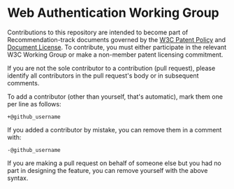 # Web Authentication Working Group

Contributions to this repository are intended to become part of Recommendation-track documents 
governed by the [W3C Patent Policy](http://www.w3.org/Consortium/Patent-Policy-20040205/) and
[Document License](http://www.w3.org/Consortium/Legal/copyright-documents). To contribute, you must 
either participate in the relevant W3C Working Group or make a non-member patent licensing
 commitment.

If you are not the sole contributor to a contribution (pull request), please identify all 
contributors in the pull request's body or in subsequent comments.

 To add a contributor (other than yourself, that's automatic), mark them one per line as follows:

 ```
 +@github_username
 ```

 If you added a contributor by mistake, you can remove them in a comment with:

 ```
 -@github_username
 ```

 If you are making a pull request on behalf of someone else but you had no part in designing the 
 feature, you can remove yourself with the above syntax.
